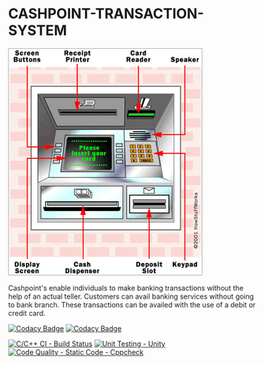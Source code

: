 # CASHPOINT-TRANSACTION-SYSTEM
![](https://github.com/Chinnam-Narendra-Prasad/CASHPOINT-TRANSACTION-SYSTEM/blob/main/atm-parts.webp)


Cashpoint's enable individuals to make banking transactions without the help of an actual teller. Customers can avail banking services without going to bank branch. These transactions can be availed with the use of a debit or credit card.

[![Codacy Badge](https://app.codacy.com/project/badge/Grade/016fec4556934309931f856a575ee087)](https://www.codacy.com/gh/Chinnam-Narendra-Prasad/CASHPOINT-TRANSACTION-SYSTEM/dashboard?utm_source=github.com&amp;utm_medium=referral&amp;utm_content=Chinnam-Narendra-Prasad/CASHPOINT-TRANSACTION-SYSTEM&amp;utm_campaign=Badge_Grade)
[![Codacy Badge](https://app.codacy.com/project/badge/Grade/016fec4556934309931f856a575ee087)](https://www.codacy.com/gh/Chinnam-Narendra-Prasad/CASHPOINT-TRANSACTION-SYSTEM/dashboard?utm_source=github.com&amp;utm_medium=referral&amp;utm_content=Chinnam-Narendra-Prasad/CASHPOINT-TRANSACTION-SYSTEM&amp;utm_campaign=Badge_Grade)

[![C/C++ CI - Build Status](https://github.com/Chinnam-Narendra-Prasad/CASHPOINT-TRANSACTION-SYSTEM/actions/workflows/build.yml/badge.svg)](https://github.com/Chinnam-Narendra-Prasad/CASHPOINT-TRANSACTION-SYSTEM/actions/workflows/build.yml)
[![Unit Testing - Unity](https://github.com/Chinnam-Narendra-Prasad/CASHPOINT-TRANSACTION-SYSTEM/actions/workflows/unittest.yml/badge.svg)](https://github.com/Chinnam-Narendra-Prasad/CASHPOINT-TRANSACTION-SYSTEM/actions/workflows/unittest.yml)
[![Code Quality - Static Code - Cppcheck](https://github.com/Chinnam-Narendra-Prasad/CASHPOINT-TRANSACTION-SYSTEM/actions/workflows/cppcheck.yml/badge.svg)](https://github.com/Chinnam-Narendra-Prasad/CASHPOINT-TRANSACTION-SYSTEM/actions/workflows/cppcheck.yml)
